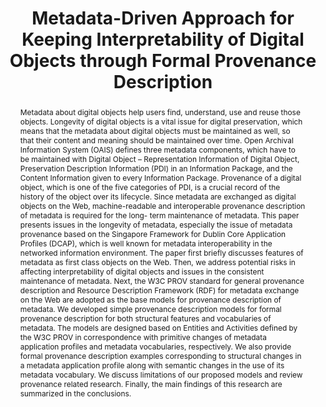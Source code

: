 ---
abstract: Metadata about digital objects help users find, understand, use and reuse
  those objects. Longevity of digital objects is a vital issue for digital preservation,
  which means that the metadata about digital objects must be maintained as well,
  so that their content and meaning should be maintained over time. Open Archival
  Information System (OAIS) defines three metadata components, which have to be maintained
  with Digital Object – Representation Information of Digital Object, Preservation
  Description Information (PDI) in an Information Package, and the Content Information
  given to every Information Package. Provenance of a digital object, which is one
  of the five categories of PDI, is a crucial record of the history of the object
  over its lifecycle. Since metadata are exchanged as digital objects on the Web,
  machine-readable and interoperable provenance description of metadata is required
  for the long- term maintenance of metadata. This paper presents issues in the longevity
  of metadata, especially the issue of metadata provenance based on the Singapore
  Framework for Dublin Core Application Profiles (DCAP), which is well known for metadata
  interoperability in the networked information environment. The paper first briefly
  discusses features of metadata as first class objects on the Web. Then, we address
  potential risks in affecting interpretability of digital objects and issues in the
  consistent maintenance of metadata. Next, the W3C PROV standard for general provenance
  description and Resource Description Framework (RDF) for metadata exchange on the
  Web are adopted as the base models for provenance description of metadata. We developed
  simple provenance description models for formal provenance description for both
  structural features and vocabularies of metadata. The models are designed based
  on Entities and Activities defined by the W3C PROV in correspondence with primitive
  changes of metadata application profiles and metadata vocabularies, respectively.
  We also provide formal provenance description examples corresponding to structural
  changes in a metadata application profile along with semantic changes in the use
  of its metadata vocabulary. We discuss limitations of our proposed models and review
  provenance related research. Finally, the main findings of this research are summarized
  in the conclusions.
creators:
- Sugimoto, Shigeo
- Li, Chunqiu
date: null
document_url: https://services.phaidra.univie.ac.at/api/object/o:931067/download
grand_parent: iPRES
institutions: []
keywords:
- kyoto
landing_page_url: https://phaidra.univie.ac.at/o:931067
language: eng
layout: publication
license: CC BY-SA 4.0 International
notes_url: null
parent: iPRES 2017
presentation_url: null
size: 1011275
source_name: iPRES
title: Metadata-Driven Approach for Keeping Interpretability of Digital Objects through
  Formal Provenance Description
type: paper
year: 2017
---